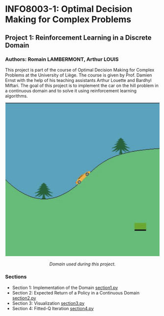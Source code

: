 # INFO8003-1: Optimal Decision Making for Complex Problems
## Project 1: Reinforcement Learning in a Discrete Domain
### Authors: Romain LAMBERMONT, Arthur LOUIS

This project is part of the course of Optimal Decision Making for Complex Problems at the University of Liège. The course is given by Prof. Damien Ernst with the help of his teaching assistants Arthur Louette and Bardhyl Miftari. The goal of this project is to implement the car on the hill problem in a continuous domain and to solve it using reinforcement learning algorithms.

<div align="center">
    <img src="./figures/car_on_the_hill.png" alt="Car on the Hill">
    <p><em>Domain used during this project.</em></p>
</div>

### Sections
- Section 1: Implementation of the Domain [section1.py](./code/section1.py)
- Section 2: Expected Return of a Policy in a Continuous Domain [section2.py](./code/section2.py)
- Section 3: Visualization [section3.py](./code/section3.py)
- Section 4: Fitted-Q Iteration [section4.py](./code/section4.py)